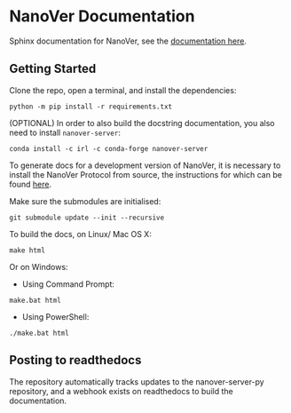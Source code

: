 # NanoVer Documentation

Sphinx documentation for NanoVer, see the [documentation here](https://irl2.github.io/nanover-docs/#).

## Getting Started

Clone the repo, open a terminal, and install the dependencies: 

```
python -m pip install -r requirements.txt
```

(OPTIONAL) In order to also build the docstring documentation, you also need to 
install `nanover-server`:

```
conda install -c irl -c conda-forge nanover-server
```

To generate docs for a development version of NanoVer, it is necessary to 
install the NanoVer Protocol from source, the instructions for which
can be found [here](https://github.com/IRL2/nanover-server-py/blob/main/README.md#setup-nanover-server-py-for-developers-on-mac-and-linux).

Make sure the submodules are initialised: 

```
git submodule update --init --recursive
```

To build the docs, on Linux/ Mac OS X:

```
make html
```

Or on Windows:

* Using Command Prompt:
```
make.bat html
```
* Using PowerShell:
```
./make.bat html
```


## Posting to readthedocs 

The repository automatically tracks updates to the nanover-server-py repository, 
and a webhook exists on readthedocs to build the documentation. 

